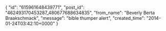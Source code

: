  {
   "id": "615961648439771",
   "post_id": "462493170453287_480677688634835",
   "from_name": "Beverly Berta Braakschmack",
   "message": "bible thumper alert",
   "created_time": "2014-01-24T03:42:10+0000"
 }
